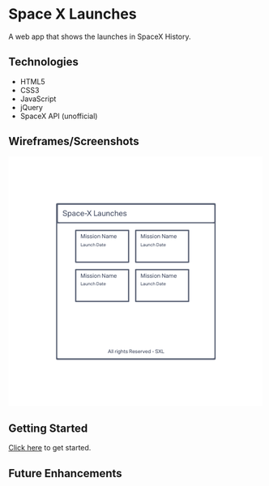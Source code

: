 # Space X Launches

A web app that shows the launches in SpaceX History.

## Technologies
- HTML5
- CSS3
- JavaScript
- jQuery
- SpaceX API (unofficial)

## Wireframes/Screenshots
![wireframe](./imgs/wireframe.png)

## Getting Started 
[Click here](#) to get started.

## Future Enhancements